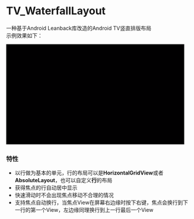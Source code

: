 # TV_WaterfallLayout
一种基于Android Leanback库改造的Android TV竖直排版布局  
示例效果如下：

<img src="demo.gif" width = "480" height = "270" alt="演示" /> 

### 特性  

- 以行做为基本的单元，行的布局可以是**HorizontalGridView**或者**AbsoluteLayout**，也可以自定义**行**的布局
- 获得焦点的行自动居中显示
- 快速滑动时不会出现焦点移动不合理的情况
- 支持焦点自动换行，当焦点View在屏幕右边缘时按下右键，焦点会换行到下一行的第一个View，左边缘同理换行到上一行最后一个View